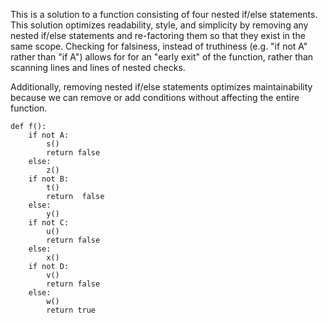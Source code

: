 This is a solution to a function consisting of four nested if/else statements. This solution optimizes readability, style, and simplicity by removing any nested if/else statements and re-factoring them so that they exist in the same scope. Checking for falsiness, instead of truthiness (e.g. "if not A" rather than "if A") allows for for an "early exit" of the function, rather than scanning lines and lines of nested checks.

Additionally, removing nested if/else statements optimizes maintainability because we can remove or add conditions without affecting the entire function.

```
def f():
	if not A:
		s()
		return false
	else:
		z()
	if not B: 
		t()
		return  false
	else:
		y()
	if not C:
		u()
		return false
	else:
		x()
	if not D: 
		v()
		return false
    else:
        w()
        return true
```